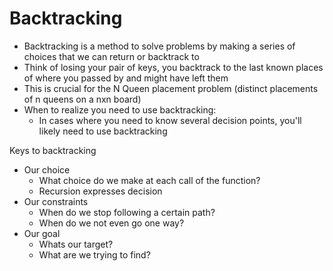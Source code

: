 # Backtracking

- Backtracking is a method to solve problems by making a series of choices that we can return or backtrack to
- Think of losing your pair of keys, you backtrack to the last known places of where you passed by and might have left them
- This is crucial for the N Queen placement problem (distinct placements of n queens on a nxn board)
- When to realize you need to use backtracking:
    - In cases where you need to know several decision points, you'll likely need to use backtracking

Keys to backtracking
- Our choice
    - What choice do we make at each call of the function?
    - Recursion expresses decision
- Our constraints
    - When do we stop following a certain path?
    - When do we not even go one way?
- Our goal
    - Whats our target?
    - What are we trying to find?

